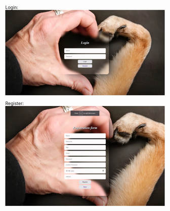 Login:
<img src='https://github.com/Vikram05vikky/React_IRC/blob/main/Review1/paw/Screenshots/Screenshot%202023-12-13%20144057.png'></img>

Register:
<img src='https://github.com/Vikram05vikky/React_IRC/blob/main/Review1/paw/Screenshots/Screenshot%202023-12-13%20144426.png'></img>



